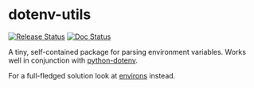 # dotenv-utils

[![Release Status](https://github.com/FynnFreyer/dotenv-utils/actions/workflows/build.yml/badge.svg)](https://github.com/FynnFreyer/dotenv-utils/actions/workflows/build.yml)
[![Doc Status](https://github.com/FynnFreyer/dotenv-utils/actions/workflows/docs.yml/badge.svg)](https://github.com/FynnFreyer/dotenv-utils/actions/workflows/docs.yml)

A tiny, self-contained package for parsing environment variables.
Works well in conjunction with [python-dotenv](https://pypi.org/project/python-dotenv/).

For a full-fledged solution look at [environs](https://pypi.org/project/environs/) instead.
